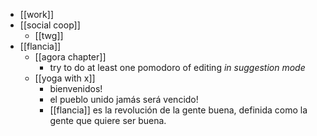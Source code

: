- [[work]]
- [[social coop]]
  - [[twg]]
- [[flancia]]
  - [[agora chapter]]
    - try to do at least one pomodoro of editing *in suggestion mode*
  - [[yoga with x]]
    - bienvenidos!
    - el pueblo unido jamás será vencido!
    - [[flancia]] es la revolución de la gente buena, definida como la gente que quiere ser buena.
